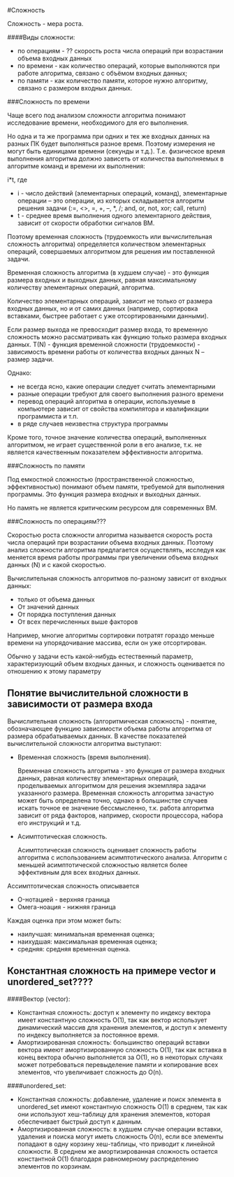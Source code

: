 #Сложность

Сложность - мера роста.

####Виды сложности:

* по операциям - ?? скорость роста числа операций при возрастании объема входных данных
* по времени -  как количество операций, которые выполняются при работе алгоритма, связано с объёмом входных данных;
* по памяти - как количество памяти, которое нужно алгоритму, связано с размером входных данных.


###Сложность по времени

Чаще всего под анализом сложности алгоритма понимают исследование времени, необходимого для его выполнения.

Но одна и та же программа при одних и тех же входных данных на разных ПК будет выполняться разное время. Поэтому измерения не могут быть единицами времени (секунды и т.д.).  Т.е. физическое время выполнения алгоритма должно зависеть от количества выполняемых в алгоритме команд и времени их выполнения:

i*t, где
* i - число действий (элементарных операций, команд), элементарные операции – это операции, из которых складывается алгоритм решения задачи (:=, <>, =, +, –, *, /; and, or, not, xor; call, return)
* t - среднее время выполнения одного элементарного действия, зависит от скорости обработки сигналов ВМ.

Поэтому временная сложность (трудоемкость или вычислительная сложность алгоритма) определяется количеством элементарных операций, совершаемых алгоритмом для решения им поставленной задачи.

Временная сложность алгоритма (в худшем случае) - это функция размера входных и выходных данных, равная максимальному количеству элементарных операций, алгоритма.

Количество элементарных операций, зависит не только от размера входных данных, но и от самих данных (например, сортировка вставками, быстрее работает с уже отсортированными данными).

Если размер выхода не превосходит размер входа, то временную сложность можно рассматривать как функцию только размера входных данных.
T(N) - функция временной сложности (трудоемкости) - зависимость времени работы от количества входных данных N – размер задачи.

Однако:

* не всегда ясно, какие операции следует считать элементарными
* разные операции требуют для своего выполнения разного времени
* перевод операций алгоритма в операции, используемые в компьютере зависит от свойства компилятора и квалификации программиста и т.п.
* в ряде случаев неизвестна структура программы

Кроме того, точное значение количества операций, выполненных алгоритмом, не играет существенной роли в его анализе, т.к. не является качественным показателем эффективности алгоритма.

###Сложность по памяти

Под емкостной сложностью (пространственной сложностью, эффективностью) понимают объем памяти, требуемой для выполнения программы. Это функция размера входных и выходных данных.

Но память не является критическим ресурсом для современных ВМ.


###Сложность по операциям???

Скоростью роста сложности алгоритма называется скорость роста числа операций при возрастании объема входных данных.
Поэтому анализ сложности алгоритма предлагается осуществлять, исследуя как меняется время работы программы при увеличении объема входных данных (N) и с какой скоростью.

Вычислительная сложность алгоритмов по-разному зависит от входных данных:

* только от объема данных
* От значений данных 
* От порядка поступления данных 
* От всех перечисленных выше факторов

Например, многие алгоритмы сортировки потратят гораздо меньше времени на упорядочивание массива, если он уже отсортирован.

Обычно у задачи есть какой-нибудь естественный параметр, характеризующий объем входных данных, и сложность оценивается по отношению к этому параметру

## Понятие вычислительной сложности в зависимости от размера входа

Вычислительная сложность (алгоритмическая сложность) - понятие, обозначающее функцию зависимости объема работы алгоритма от размера обрабатываемых данных.
В качестве показателей вычислительной сложности алгоритма выступают:

* Временная сложность (время выполнения).

    Временная сложность алгоритма - это функция от размера входных данных, равная количеству элементарных операций, проделываемых алгоритмом для решения экземпляра задачи указанного размера. Временная сложность алгоритма зачастую может быть определена точно, однако в большинстве случаев искать точное ее значение бессмысленно, т.к. работа алгоритма зависит от ряда факторов, например, скорости процессора, набора его инструкций и т.д.

* Асимптотическая сложность.

    Асимптотическая сложность оценивает сложность работы алгоритма с использованием асимптотического анализа. Алгоритм с меньшей асимптотической сложностью является более эффективным для всех входных данных.

Ассимптотическая сложность описывается 

* O-нотацией - верхняя граница
* Омега-ноация - нижняя граница

Каждая оценка при этом может быть:

* наилучшая: минимальная временная оценка;
* наихудшая: максимальная временная оценка;
* средняя: средняя временная оценка.

## Константная сложность на примере vector и unordered_set????

####Вектор (vector):

* Константная сложность: доступ к элементу по индексу вектора имеет константную сложность O(1), так как вектор использует динамический массив для хранения элементов, и доступ к элементу по индексу выполняется за постоянное время.
* Амортизированная сложность: большинство операций вставки вектора имеют амортизированную сложность O(1), так как вставка в конец вектора обычно выполняется за O(1), но в некоторых случаях может потребоваться перевыделение памяти и копирование всех элементов, что увеличивает сложность до O(n).

####unordered_set:

* Константная сложность: добавление, удаление и поиск элемента в unordered_set имеют константную сложность O(1) в среднем, так как они используют хеш-таблицу для хранения элементов, которая обеспечивает быстрый доступ к данным.
* Амортизированная сложность: в худшем случае операции вставки, удаления и поиска могут иметь сложность O(n), если все элементы попадают в одну корзину хеш-таблицы, что приводит к линейной сложности. В среднем же амортизированная сложность остается константной O(1) благодаря равномерному распределению элементов по корзинам.

